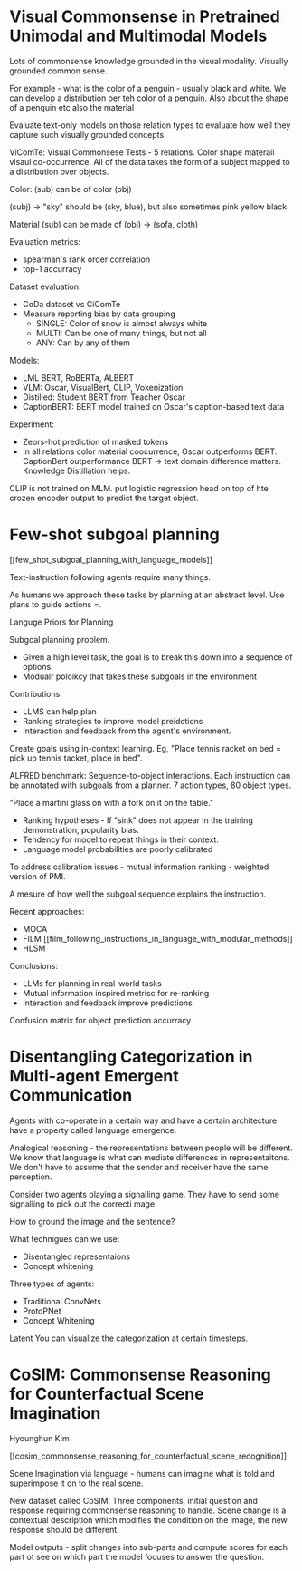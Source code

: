 # Visual Commonsense in Pretrained Unimodal and Multimodal Models

Lots of commonsense knowledge grounded in the visual modality. Visually grounded common sense.

For example - what is the color of a penguin - usually black and white. We can develop a distribution oer teh color of a penguin. Also about the shape of a penguin etc also the material

Evaluate text-only models on those relation types to evaluate how well they capture such visually grounded concepts. 

ViComTe: Visual Commonsese Tests - 5 relations. Color shape materail visaul co-occurrence. All of the data takes the form of a subject mapped to a distribution over objects.

Color: (sub) can be of color (obj)

(subj) -> "sky" should be (sky, blue), but also sometimes pink yellow black

Material (sub) can be made of (obj) -> (sofa, cloth)

Evaluation metrics:
 - spearman's rank order correlation
 - top-1 accurracy

Dataset evaluation:
  - CoDa dataset vs CiComTe
  - Measure reporting bias by data grouping
	  - SINGLE: Color of snow is almost always white
	  - MULTI: Can be one of many things, but not all
	  - ANY: Can by any of them

Models:
 - LML BERT, RoBERTa, ALBERT
 - VLM:  Oscar, VisualBert, CLIP, Vokenization
 - Distilled: Student BERT from Teacher Oscar
 - CaptionBERT: BERT model trained on Oscar's caption-based text data

Experiment:
 - Zeors-hot prediction of masked tokens
 - In all relations color material coocurrence, Oscar outperforms BERT. CaptionBert outperformance BERT -> text domain difference matters. Knowledge Distillation helps.

CLIP is not trained on MLM. put logistic regression head on top of hte crozen encoder output to predict the target object.

# Few-shot subgoal planning
[[few_shot_subgoal_planning_with_language_models]]

Text-instruction following agents require many things.

As humans we approach these tasks by planning at an abstract level. Use plans to guide actions =.

Languge Priors for Planning

Subgoal planning problem.
 - Given a high level task, the goal is to break this down into a sequence of options.
 - Modualr poloikcy that takes these subgoals in the environment

Contributions
 - LLMS can help plan
 - Ranking strategies to improve model preidctions
 - Interaction and feedback from the agent's environment.

Create goals using in-context learning. Eg, "Place tennis racket on bed = pick up tennis tacket, place in bed".

ALFRED benchmark: Sequence-to-object interactions. Each instruction can be annotated with subgoals from a planner. 7 action types, 80 object types.

"Place a martini glass on with a fork on it on the table."

 - Ranking hypotheses - If "sink" does not appear in the training demonstration, popularity bias.
 - Tendency for model to repeat things in their context.
 - Language model probabilities are poorly calibrated

To address calibration issues - mutual information ranking - weighted version of PMI.

A mesure of how well the subgoal sequence explains the instruction.

Recent approaches:
 - MOCA
 - FILM [[film_following_instructions_in_language_with_modular_methods]]
 - HLSM

Conclusions:
 - LLMs for planning in real-world tasks
 - Mutual information inspired metrisc for re-ranking
 - Interaction and feedback improve predictions

Confusion matrix for object prediction accurracy


# Disentangling Categorization in Multi-agent Emergent Communication

Agents with co-operate in a certain way and have a certain architecture have a property called language emergence.

Analogical reasoning - the representations between people will be different. We know that language is what can mediate differences in representaitons. We don't have to assume that the sender and receiver have the same perception.

Consider two agents playing a signalling game. They have to send some signalling to pick out the correcti mage.

How to ground the image and the sentence?

What technigues can we use:
 - Disentangled representaions
 - Concept whitening

Three types of agents: 
- Traditional ConvNets
- ProtoPNet
- Concept Whitening

Latent You can visualize the categorization at certain timesteps.

# CoSIM: Commonsense Reasoning for Counterfactual Scene Imagination

Hyounghun Kim

[[cosim_commonsense_reasoning_for_counterfactual_scene_recognition]]

Scene Imagination via language - humans can imagine what is told and superimpose it on to the real scene.

New dataset called CoSIM: Three components, initial question and response requiring commonsense reasoning to handle. Scene change is a contextual description which modifies the condition on the image, the new response should be different.

Model outputs - split changes into sub-parts and compute scores for each part ot see on which part the model focuses to answer the question.